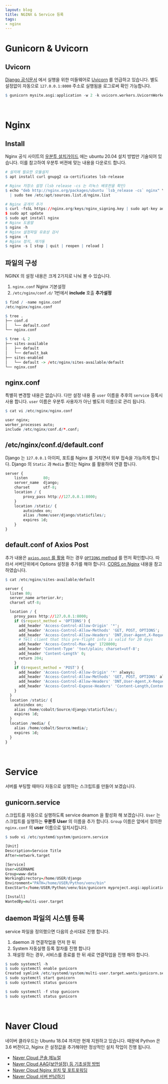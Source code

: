 ```yaml
---
layout: blog
title: NGINX & Service 등록
tags:
- nginx
---
```


# Gunicorn & Uvicorn

## Uvicorn

[Django 공식문서](https://docs.djangoproject.com/en/4.0/howto/deployment/asgi/uvicorn/) 에서  실행을 위한 미들웨어로 [Uvicorn](https://www.uvicorn.org/) 를 언급하고 있습니다. 별도 설정없이 자동으로 `127.0.0.1:8000` 주소로 실행됨을 로그로써 확인 가능합니다.

```r
$ gunicorn mysite.asgi:application -w 2 -k uvicorn.workers.UvicornWorker
```

<br/>

# Nginx 

## Install

Nginx 공식 사이트의 [우분투 설치가이드](https://www.nginx.com/resources/wiki/start/topics/tutorials/install/#official-debian-ubuntu-packages) 에는 ubuntu 20.04 설치 방법만 기술되어 있습니다. 이를 참고하여 우분투 버젼에 맞는 내용을 다운로드 합니다.

```r
# 설치에 필요한 모듈설치
$ apt install curl gnupg2 ca-certificates lsb-release 

# Nginx 저장소 설정 (lsb release -cs 는 리눅스 배포판을 확인)
$ echo "deb http://nginx.org/packages/ubuntu `lsb_release -cs` nginx" \
  | sudo tee /etc/apt/sources.list.d/nginx.list

# Nginx 공개키 추가
$ curl -fsSL https://nginx.org/keys/nginx_signing.key | sudo apt-key add -
$ sudo apt update
$ sudo apt install nginx
# Nginx 도움말
$ nginx -h
# Nginx 설정파일 유효성 검사
$ nginx -t
# Nginx 정지, 재가동
$ nginx -s [ stop | quit | reopen | reload ]
```

## 파일의 구성

NGINX 의 설정 내용은 크게 2가지로 나눠 볼 수 있습니다. 
1. `nginx.conf` Nginx 기본설정 
2. `/etc/nginx/conf.d/` 1번에서 **include** 호출 **추가설정**

```r
$ find / -name nginx.conf
/etc/nginx/nginx.conf

$ tree .
├── conf.d
│   └── default.conf
└── nginx.conf

$ tree -L 2
├── sites-available
│   ├── default
│   └── default_bak
├── sites-enabled
│   └── default -> /etc/nginx/sites-available/default
└── nginx.conf
```

## nginx.conf

특별히 변경할 내용은 없습니다. 다만 설정 내용 중 `user` 이름을 추후의 `service` 등록시 사용 합니다. `user` 이름은 우분투 사용자가 아닌 별도의 이름으로 관리 됩니다.

```r
$ cat vi /etc/nginx/nginx.conf

user nginx;
worker_processes auto;
include /etc/nginx/conf.d/*.conf;
```

## /etc/nginx/conf.d/default.conf  

Django 는 `127.0.0.1` 아이피, 포트를 Nginx 를 거치면서 외부 접속을 가능하게 합니다. Django 의 `Static` 과 `Media` 폴더는 Nginx 를 활용하여 연결 합니다.

```r
server {
    listen       80;
    server_name  django;
    charset      utf-8;
    location / {
        proxy_pass http://127.0.0.1:8000;
    }
    location /static/ {
        autoindex on;
        alias /home/user/django/staticfiles/;
        expires 1d;
    }
}
```

## default.conf of Axios Post

추가 내용은 [`axios.post` 를 활용](https://stackoverflow.com/questions/50949594/axios-having-cors-issue) 하는 경우 [`OPTIONS` method](https://blog.huiya.me/12) 를 먼저 확인합니다. 따라서 서버단위에서 Options 설정을 추가를 해야 합니다. [CORS on Nginx](https://enable-cors.org/server_nginx.html) 내용을 참고 하였습니다.

```r
$ cat /etc/nginx/sites-available/default

server {
  listen 80;
  server_name arterior.kr;
  charset utf-8;

  location / {
    proxy_pass http://127.0.0.1:8000;
    if ($request_method = 'OPTIONS') {
      add_header 'Access-Control-Allow-Origin' '*';
      add_header 'Access-Control-Allow-Methods' 'GET, POST, OPTIONS';
      add_header 'Access-Control-Allow-Headers' 'DNT,User-Agent,X-Requested-With,If-Modified-Since,Cache-Control,Content-Type,Range';
      # Tell client that this pre-flight info is valid for 20 days
      add_header 'Access-Control-Max-Age' 1728000;
      add_header 'Content-Type' 'text/plain; charset=utf-8';
      add_header 'Content-Length' 0;
      return 204;
    }
    if ($request_method = 'POST') {
      add_header 'Access-Control-Allow-Origin' '*' always;
      add_header 'Access-Control-Allow-Methods' 'GET, POST, OPTIONS' always;
      add_header 'Access-Control-Allow-Headers' 'DNT,User-Agent,X-Requested-With,If-Modified-Since,Cache-Control,Content-Type,Range' always;
      add_header 'Access-Control-Expose-Headers' 'Content-Length,Content-Range' always;
    }
  }
  location /static/ {
    autoindex on;
    alias /home/cobalt/Source/django/staticfiles/;
    expires 1d;
  }
  location /media/ {
    alias /home/cobalt/Source/media/;
    expires 1d;
  }  
}
```

<br/>

# Service

서버를 부팅할 때마다 자동으로 실행하는 스크립트를 만들어 보겠습니다.

## gunicorn.service

스크립트를 자동으로 실행하도록 service deamon 을 활성화 해 보겠습니다. `User` 는 스크립트를 실행하는 **우분투 User** 의 이름을 추가 합니다. `Group` 이름은 앞에서 정의한 `nginx.conf` 의 **user** 이름으로 일치시킵니다.

```r
$ sudo vi /etc/systemd/system/gunicorn.service

[Unit]
Description=Service Title
After=network.target

[Service]
User=USERNAME
Group=www-data
WorkingDirectory=/home/USER/django
Environment="PATH=/home/USER/Python/venv/bin"
ExecStart=/home/USER/Python/venv/bin/gunicorn myproject.asgi:application -k uvicorn.workers.UvicornWorker

[Install]
WantedBy=multi-user.target
```

## daemon 파일의 시스템 등록

service 파일을 정의했으면 다음의 순서대로 진행 합니다.
1. daemon 과 연결작업을 먼저 한 뒤
2. System 자동실행 등록 절차를 진행 합니다
3. 재설정 하는 경우, 서비스를 종료를 한 뒤 새로 연결작업을 진행 해야 합니다.

```r
$ sudo systemctl -h
$ sudo systemctl enable gunicorn
Created symlink /etc/systemd/system/multi-user.target.wants/gunicorn.service → /etc/systemd/system/gunicorn.service.
$ sudo systemctl start gunicorn
$ sudo systemctl status gunicorn

$ sudo systemctl -f stop gunicorn
$ sudo systemctl status gunicorn
```

<br/>

# Naver Cloud

네이버 클라우드는 Ubuntu 18.04 까지만 현재 지원하고 있습니다. 때문에 Python 은 3.6 버젼이고, Nginx 은 설정값을 추가해야만 정상적인 설치 작업이 진행 됩니다.

- [Naver Cloud 콘솔 메뉴얼](https://www.ncloud.com/)
- [Naver Cloud AAG(보안설정) 등 기초설정 방법](https://m.blog.naver.com/nieah914/221609709142)
- [Naver Cloud Nginx 설치 및 포트포워딩](https://prohannah.tistory.com/84)
- [Naver Cloud 서버 반납하기](https://growingsaja.tistory.com/325)

